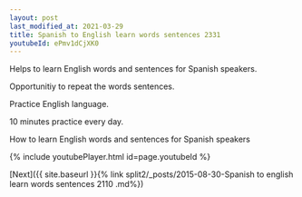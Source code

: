 ```yaml
---
layout: post
last_modified_at: 2021-03-29
title: Spanish to English learn words sentences 2331 
youtubeId: ePmv1dCjXK0
---
```

 
 
Helps to learn English words and sentences for Spanish speakers.

Opportunitiy to repeat the words sentences. 

Practice English language. 
 
10 minutes practice every day. 
 
How to learn English words and sentences for Spanish speakers 
 
{% include youtubePlayer.html id=page.youtubeId %}
 
 
[Next]({{ site.baseurl }}{% link  split2/_posts/2015-08-30-Spanish to english learn words sentences 2110 .md%})
 

